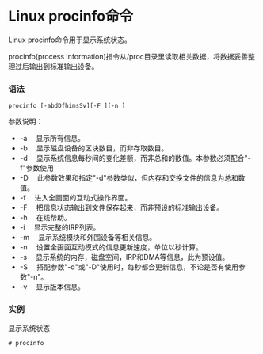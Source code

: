 # Linux procinfo命令

Linux procinfo命令用于显示系统状态。

procinfo(process information)指令从/proc目录里读取相关数据，将数据妥善整理过后输出到标准输出设备。

### 语法

    procinfo [-abdDfhimsSv][-F ][-n ]

参数说明：

- -a 　显示所有信息。
- -b 　显示磁盘设备的区块数目，而非存取数目。
- -d 　显示系统信息每秒间的变化差额，而非总和的数值。本参数必须配合"-f"参数使用
- -D 　此参数效果和指定"-d"参数类似，但内存和交换文件的信息为总和数值。
- -f 　进入全画面的互动式操作界面。
- -F 　把信息状态输出到文件保存起来，而非预设的标准输出设备。
- -h 　在线帮助。
- -i 　显示完整的IRP列表。
- -m 　显示系统模块和外围设备等相关信息。
- -n 　设置全画面互动模式的信息更新速度，单位以秒计算。
- -s 　显示系统的内存，磁盘空间，IRP和DMA等信息，此为预设值。
- -S 　搭配参数"-d"或"-D"使用时，每秒都会更新信息，不论是否有使用参数"-n"。
- -v 　显示版本信息。

### 实例

显示系统状态

    # procinfo